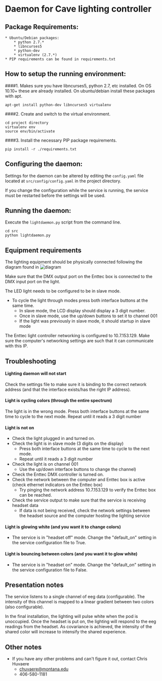 # Daemon for Cave lighting controller
## Package Requirements:
    * Ubuntu/Debian packages:
        * python 2.7.*
        * libncurses5
        * python-dev
        * virtualenv (2.7.*)
    * PIP requirements can be found in requirements.txt

## How to setup the running environment:
####1. Makes sure you have libncurses5, python 2.7, etc installed.
On OS 10.10+ these are already installed.
On ubuntu/debian install these packages with apt.
```shell
apt-get install python-dev libncurses5 virtualenv
```

####2. Create and switch to the virtual environment.
```shell
cd project directory
virtualenv env
source env/bin/activate
````
####3. Install the necessary PIP package requirements.
```shell
pip install -r ./requirements.txt
```

## Configuring the daemon:
Settings for the daemon can be altered by editing the `config.yaml` file located at `src/config/config.yaml` in the project directory.

If you change the configuration while the service is running, the service must be restarted before the settings will be used.

## Running the daemon:
Execute the `lightdaemon.py` script from the command line.
```shell
cd src
python lightdaemon.py
```

## Equipment requirements
The lighting equipment should be physically connected following the diagram found in
![diagram](Diagram.png)

Make sure that the DMX output port on the Enttec box is connected to the DMX input port on the light.

The LED light needs to be configured to be in slave mode.
* To cycle the light through modes press both interface buttons at the same time.
    * In slave mode, the LCD display should display a 3 digit number.
    * Once in slave mode, use the up/down buttons to set it to channel 001
    * If the light was previously in slave mode, it should startup in slave mode
    
The Enttec light controller networking is configured to 10.7.153.129.  Make sure the computer's networking settings are such that it can communicate with this IP.

## Troubleshooting
#### Lighting daemon will not start
Check the settings file to make sure it is binding to the correct network address (and that the interface exists/has the right IP address).
#### Light is cycling colors (through the entire spectrum)
The light is in the wrong mode.  Press both interface buttons at the same time to cycle to the next mode.  Repeat until it reads a 3 digit number
#### Light is not on
* Check the light plugged in and turned on.
* Check the light is in slave mode (3 digits on the display)
    * Press both interface buttons at the same time to cycle to the next mode.
    * Repeat until it reads a 3 digit number
* Check the light is on channel 001
    * Use the up/down interface buttons to change the channel)
* Check the Enttec DMX controller is turned on.
* Check the network between the computer and Enttec box is active (check ethernet indicators on the Enttec box)
    * Try pinging the network address 10.7.153.129 to verify the Enttec box can be reached.
* Check the service output to make sure that the service is receiving headset data
    * If data is not being received, check the network settings between the headset source and the computer hosting the lighting service
#### Light is glowing white (and you want it to change colors)
* The service is in "headset off" mode.  Change the "default_on" setting in the service configuration file to True.
#### Light is bouncing between colors (and you want it to glow white)
* The service is in "headset on" mode.  Change the "default_on" setting in the service configuration file to False.

## Presentation notes
The service listens to a single channel of eeg data (configurable).  The intensity of this channel is mapped to a linear gradient between two colors (also configurable).

In the final installation, the lighting will pulse white when the pod is unoccupied.  Once the headset is put on, the lighting will respond to the eeg readings from the headset.  As covariance is achieved, the intensity of the shared color will increase to intensify the shared experience.

## Other notes
* If you have any other problems and can't figure it out, contact Chris Huvaere
    * chuvaere@montana.edu
    * 406-580-1181
